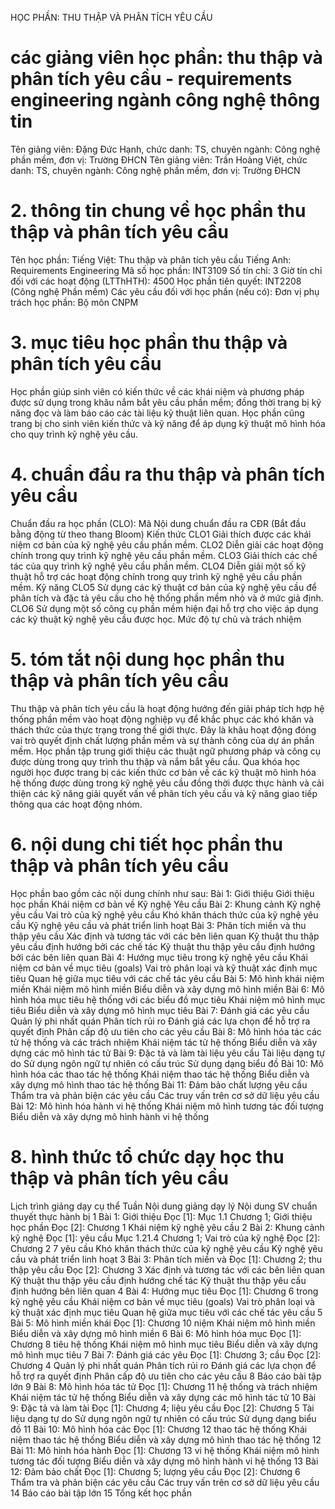 HỌC PHẦN: THU THẬP VÀ PHÂN TÍCH YÊU CẦU 
# các giảng viên học phần: thu thập và phân tích yêu cầu - requirements engineering ngành công nghệ thông tin
Tên giảng viên: Đặng Đức Hạnh, chức danh: TS, chuyên ngành: Công nghệ phần mềm, đơn vị: Trường ĐHCN
Tên giảng viên: Trần Hoàng Việt, chức danh: TS, chuyên ngành: Công nghệ phần mềm, đơn vị: Trường ĐHCN
# 2. thông tin chung về học phần thu thập và phân tích yêu cầu 
Tên học phần:  Tiếng Việt: Thu thập và phân tích yêu cầu  Tiếng Anh: Requirements Engineering Mã số học phần: INT3109 Số tín chỉ: 3 Giờ tín chỉ đối với các hoạt động (LTThHTH): 4500 Học phần tiên quyết: INT2208 (Công nghệ Phần mềm) Các yêu cầu đối với học phần (nếu có): Đơn vị phụ trách học phần: Bộ môn CNPM 
# 3. mục tiêu học phần thu thập và phân tích yêu cầu 
Học phần giúp sinh viên có kiến thức về các khái niệm và phương pháp được sử dụng trong khâu nắm bắt yêu cầu phần mềm; đồng thời trang bị kỹ năng đọc và làm báo cáo các tài liệu kỹ thuật liên quan. Học phần cũng trang bị cho sinh viên kiến thức và kỹ năng để áp dụng kỹ thuật mô hình hóa cho quy trình kỹ nghệ yêu cầu.
# 4. chuẩn đầu ra thu thập và phân tích yêu cầu 
Chuẩn đầu ra học phần (CLO): Mã Nội dung chuẩn đầu ra CĐR (Bắt đầu bằng động từ theo thang Bloom) Kiến thức CLO1 Giải thích được các khái niệm cơ bản của kỹ nghệ yêu cầu phần mềm. CLO2 Diễn giải các hoạt động chính trong quy trình kỹ nghệ yêu cầu phần mềm. CLO3 Giải thích các chế tác của quy trình kỹ nghệ yêu cầu phần mềm. CLO4 Diễn giải một số kỹ thuật hỗ trợ các hoạt động chính trong quy trình kỹ nghệ yêu cầu phần mềm. Kỹ năng CLO5 Sử dụng các kỹ thuật cơ bản của kỹ nghệ yêu cầu để phân tích và đặc tả yêu cầu cho hệ thống phần mềm nhỏ và ở mức giả định. CLO6 Sử dụng một số công cụ phần mềm hiện đại hỗ trợ cho việc áp dụng các kỹ thuật kỹ nghệ yêu cầu được học. Mức độ tự chủ và trách nhiệm 
# 5. tóm tắt nội dung học phần thu thập và phân tích yêu cầu 
Thu thập và phân tích yêu cầu là hoạt động hướng đến giải pháp tích hợp hệ thống phần mềm vào hoạt động nghiệp vụ để khắc phục các khó khăn và thách thức của thực trạng trong thế giới thực. Đây là khâu hoạt động đóng vai trò quyết định chất lượng phần mềm và sự thành công của dự án phần mềm. Học phần tập trung giới thiệu các thuật ngữ phương pháp và công cụ được dùng trong quy trình thu thập và nắm bắt yêu cầu. Qua khóa học người học được trang bị các kiến thức cơ bản về các kỹ thuật mô hình hóa hệ thống được dùng trong kỹ nghệ yêu cầu đồng thời được thực hành và cải thiện các kỹ năng giải quyết vấn về phân tích yêu cầu và kỹ năng giao tiếp thông qua các hoạt động nhóm.
# 6. nội dung chi tiết học phần thu thập và phân tích yêu cầu 
Học phần bao gồm các nội dung chính như sau: Bài 1: Giới thiệu Giới thiệu học phần Khái niệm cơ bản về Kỹ nghệ Yêu cầu Bài 2: Khung cảnh Kỹ nghệ yêu cầu Vai trò của kỹ nghệ yêu cầu Khó khăn thách thức của kỹ nghệ yêu cầu Kỹ nghệ yêu cầu và phát triển linh hoạt Bài 3: Phân tích miền và thu thập yêu cầu Xác định và tương tác với các bên liên quan Kỹ thuật thu thập yêu cầu định hướng bởi các chế tác Kỹ thuật thu thập yêu cầu định hướng bởi các bên liên quan Bài 4: Hướng mục tiêu trong kỹ nghệ yêu cầu Khái niệm cơ bản về mục tiêu (goals) Vai trò phân loại và kỹ thuật xác định mục tiêu Quan hệ giữa mục tiêu với các chế tác yêu cầu Bài 5: Mô hình khái niệm miền Khái niệm mô hình miền Biểu diễn và xây dựng mô hình miền Bài 6: Mô hình hóa mục tiêu hệ thống với các biểu đồ mục tiêu Khái niệm mô hình mục tiêu Biểu diễn và xây dựng mô hình mục tiêu Bài 7: Đánh giá các yêu cầu Quản lý phi nhất quán Phân tích rủi ro Đánh giá các lựa chọn để hỗ trợ ra quyết định Phân cấp độ ưu tiên cho các yêu cầu Bài 8: Mô hình hóa tác các tử hệ thống và các trách nhiệm Khái niệm tác tử hệ thống Biểu diễn và xây dựng các mô hình tác tử Bài 9: Đặc tả và làm tài liệu yêu cầu Tài liệu dạng tự do Sử dụng ngôn ngữ tự nhiên có cấu trúc Sử dụng dạng biểu đồ Bài 10: Mô hình hóa các thao tác hệ thống Khái niệm thao tác hệ thống Biểu diễn và xây dựng mô hình thao tác hệ thống Bài 11: Đảm bảo chất lượng yêu cầu Thẩm tra và phản biện các yêu cầu Các truy vấn trên cơ sở dữ liệu yêu cầu Bài 12: Mô hình hóa hành vi hệ thống Khái niệm mô hình tương tác đối tượng Biểu diễn và xây dựng mô hình hành vi hệ thống 
# 8. hình thức tổ chức dạy học thu thập và phân tích yêu cầu 
Lịch trình giảng dạy cụ thể Tuần Nội dung giảng dạy lý Nội dung SV chuẩn thuyết thực hành bị 1 Bài 1: Giới thiệu Đọc [1]: Mục 1.1 Chương 1; Giới thiệu học phần Đọc [2]: Chương 1 Khái niệm kỹ nghệ yêu cầu 2 Bài 2: Khung cảnh kỹ nghệ Đọc [1]: yêu cầu Mục 1.21.4 Chương 1; Vai trò của kỹ nghệ Đọc [2]: Chương 2 7 yêu cầu Khó khăn thách thức của kỹ nghệ yêu cầu Kỹ nghệ yêu cầu và phát triển linh hoạt 3 Bài 3: Phân tích miền và Đọc [1]: Chương 2; thu thập yêu cầu Đọc [2]: Chương 3 Xác định và tương tác với các bên liên quan Kỹ thuật thu thập yêu cầu định hướng chế tác Kỹ thuật thu thập yêu cầu định hướng bên liên quan 4 Bài 4: Hướng mục tiêu Đọc [1]: Chương 6 trong kỹ nghệ yêu cầu Khái niệm cơ bản về mục tiêu (goals) Vai trò phân loại và kỹ thuật xác định mục tiêu Quan hệ giữa mục tiêu với các chế tác yêu cầu 5 Bài 5: Mô hình miền khái Đọc [1]: Chương 10 niệm Khái niệm mô hình miền Biểu diễn và xây dựng mô hình miền 6 Bài 6: Mô hình hóa mục Đọc [1]: Chương 8 tiêu hệ thống Khái niệm mô hình mục tiêu Biểu diễn và xây dựng mô hình mục tiêu 7 Bài 7: Đánh giá các yêu Đọc [1]: Chương 3; cầu Đọc [2]: Chương 4 Quản lý phi nhất quán Phân tích rủi ro Đánh giá các lựa chọn để hỗ trợ ra quyết định Phân cấp độ ưu tiên cho các yêu cầu 8 Báo cáo bài tập lớn 9 Bài 8: Mô hình hóa tác tử Đọc [1]: Chương 11 hệ thống và trách nhiệm Khái niệm tác tử hệ thống Biểu diễn và xây dựng các mô hình tác tử 10 Bài 9: Đặc tả và làm tài Đọc [1]: Chương 4; liệu yêu cầu Đọc [2]: Chương 5 Tài liệu dạng tự do Sử dụng ngôn ngữ tự nhiên có cấu trúc Sử dụng dạng biểu đồ 11 Bài 10: Mô hình hóa các Đọc [1]: Chương 12 thao tác hệ thống Khái niệm thao tác hệ thống Biểu diễn và xây dựng mô hình thao tác hệ thống 12 Bài 11: Mô hình hóa hành Đọc [1]: Chương 13 vi hệ thống Khái niệm mô hình tương tác đối tượng Biểu diễn và xây dựng mô hình hành vi hệ thống 13 Bài 12: Đảm bảo chất Đọc [1]: Chương 5; lượng yêu cầu Đọc [2]: Chương 6 Thẩm tra và phản biện các yêu cầu Các truy vấn trên cơ sở dữ liệu yêu cầu 14 Báo cáo bài tập lớn 15 Tổng kết học phần 
